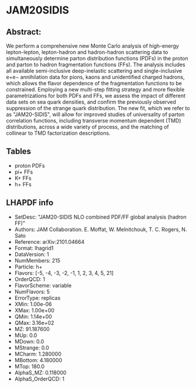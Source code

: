 # JAM20SIDIS

## Abstract:

We perform a comprehensive new Monte Carlo analysis of high-energy lepton-lepton, lepton-hadron and hadron-hadron scattering data to simultaneously determine parton distribution functions (PDFs) in the proton and parton to hadron fragmentation functions (FFs). The analysis includes all available semi-inclusive deep-inelastic scattering and single-inclusive e+e− annihilation data for pions, kaons and unidentified charged hadrons, which allows the flavor dependence of the fragmentation functions to be constrained. Employing a new multi-step fitting strategy and more flexible parametrizations for both PDFs and FFs, we assess the impact of different data sets on sea quark densities, and confirm the previously observed suppression of the strange quark distribution. The new fit, which we refer to as "JAM20-SIDIS", will allow for improved studies of universality of parton correlation functions, including transverse momentum dependent (TMD) distributions, across a wide variety of process, and the matching of collinear to TMD factorization descriptions. 

## Tables

- proton PDFs
- pi+ FFs
- K+ FFs
- h+ FFs


## LHAPDF info

- SetDesc:         "JAM20-SIDIS NLO combined PDF/FF global analysis (hadron FF)"
- Authors:         JAM Collaboration. E. Moffat, W. Melnitchouk, T. C. Rogers, N. Sato
- Reference:       arXiv:2101.04664
- Format:          lhagrid1
- DataVersion:     1
- NumMembers:      215
- Particle:        h+
- Flavors:         [-5, -4, -3, -2, -1, 1, 2, 3, 4, 5, 21]
- OrderQCD:        1
- FlavorScheme:    variable
- NumFlavors:      5
- ErrorType:       replicas
- XMin:            1.00e-06
- XMax:            1.00e+00
- QMin:            1.14e+00
- QMax:            3.16e+02
- MZ:              91.187600
- MUp:             0.0
- MDown:           0.0
- MStrange:        0.0
- MCharm:          1.280000
- MBottom:         4.180000
- MTop:            180.0
- AlphaS_MZ:       0.118000
- AlphaS_OrderQCD: 1




